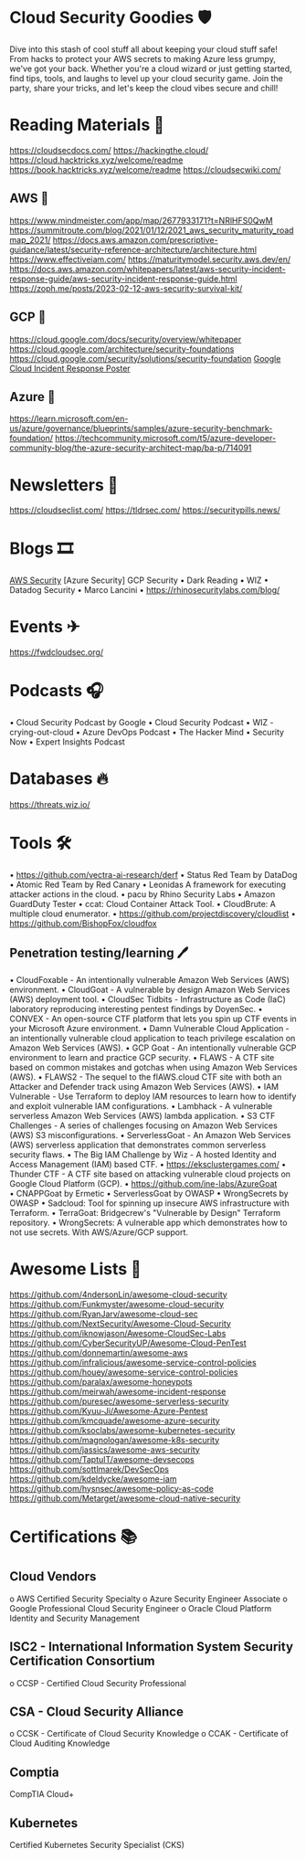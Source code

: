 # Cloud Security Goodies 🛡️

Dive into this stash of cool stuff all about keeping your cloud stuff safe! From hacks to protect your AWS secrets to making Azure less grumpy, we've got your back. Whether you're a cloud wizard or just getting started, find tips, tools, and laughs to level up your cloud security game. Join the party, share your tricks, and let's keep the cloud vibes secure and chill!

# Reading Materials 📖
 
https://cloudsecdocs.com/
https://hackingthe.cloud/
https://cloud.hacktricks.xyz/welcome/readme
https://book.hacktricks.xyz/welcome/readme
https://cloudsecwiki.com/
 
## AWS 🧡

https://www.mindmeister.com/app/map/2677933171?t=NRlHFS0QwM
https://summitroute.com/blog/2021/01/12/2021_aws_security_maturity_roadmap_2021/
https://docs.aws.amazon.com/prescriptive-guidance/latest/security-reference-architecture/architecture.html
https://www.effectiveiam.com/
https://maturitymodel.security.aws.dev/en/
https://docs.aws.amazon.com/whitepapers/latest/aws-security-incident-response-guide/aws-security-incident-response-guide.html
https://zoph.me/posts/2023-02-12-aws-security-survival-kit/
 
## GCP 💛

https://cloud.google.com/docs/security/overview/whitepaper
https://cloud.google.com/architecture/security-foundations
https://cloud.google.com/security/solutions/security-foundation
[Google Cloud Incident Response Poster](https://bit.ly/4aFSLpv)

## Azure 💙
https://learn.microsoft.com/en-us/azure/governance/blueprints/samples/azure-security-benchmark-foundation/
https://techcommunity.microsoft.com/t5/azure-developer-community-blog/the-azure-security-architect-map/ba-p/714091
 
# Newsletters 📢
 
https://cloudseclist.com/
https://tldrsec.com/
https://securitypills.news/

# Blogs 🎞

[AWS Security](https://aws.amazon.com/blogs/security/)
[Azure Security]
GCP Security
•	Dark Reading
•	WIZ 
•	Datadog Security
•	Marco Lancini
•	https://rhinosecuritylabs.com/blog/

# Events ✈
https://fwdcloudsec.org/
 
# Podcasts 🎧
 
•	Cloud Security Podcast by Google
•	Cloud Security Podcast
•	WIZ - crying-out-cloud
•	Azure DevOps Podcast
•	The Hacker Mind
•	Security Now
•	Expert Insights Podcast
 
# Databases 🔥
 
https://threats.wiz.io/
 
# Tools 🛠

•	https://github.com/vectra-ai-research/derf
•	Status Red Team by DataDog
•	Atomic Red Team by Red Canary
•	Leonidas A framework for executing attacker actions in the cloud.
•	pacu by Rhino Security Labs
•	Amazon GuardDuty Tester
•	ccat: Cloud Container Attack Tool.
•	CloudBrute: A multiple cloud enumerator.
•	https://github.com/projectdiscovery/cloudlist 
•	https://github.com/BishopFox/cloudfox
 
## Penetration testing/learning 🖊
•	CloudFoxable - An intentionally vulnerable Amazon Web Services (AWS) environment.
•	CloudGoat - A vulnerable by design Amazon Web Services (AWS) deployment tool.
•	CloudSec Tidbits - Infrastructure as Code (IaC) laboratory reproducing interesting pentest findings by DoyenSec.
•	CONVEX - An open-source CTF platform that lets you spin up CTF events in your Microsoft Azure environment.
•	Damn Vulnerable Cloud Application - an intentionally vulnerable cloud application to teach privilege escalation on Amazon Web Services (AWS).
•	GCP Goat - An intentionally vulnerable GCP environment to learn and practice GCP security.
•	FLAWS - A CTF site based on common mistakes and gotchas when using Amazon Web Services (AWS).
•	FLAWS2 - The sequel to the flAWS.cloud CTF site with both an Attacker and Defender track using Amazon Web Services (AWS).
•	IAM Vulnerable - Use Terraform to deploy IAM resources to learn how to identify and exploit vulnerable IAM configurations.
•	Lambhack - A vulnerable serverless Amazon Web Services (AWS) lambda application.
•	S3 CTF Challenges - A series of challenges focusing on Amazon Web Services (AWS) S3 misconfigurations.
•	ServerlessGoat - An Amazon Web Services (AWS) serverless application that demonstrates common serverless security flaws.
•	The Big IAM Challenge by Wiz - A hosted Identity and Access Management (IAM) based CTF.
•	https://eksclustergames.com/ 
•	Thunder CTF - A CTF site based on attacking vulnerable cloud projects on Google Cloud Platform (GCP).
•	https://github.com/ine-labs/AzureGoat  
•	CNAPPGoat by Ermetic
•	ServerlessGoat by OWASP
•	WrongSecrets by OWASP
•	Sadcloud: Tool for spinning up insecure AWS infrastructure with Terraform.
•	TerraGoat: Bridgecrew's "Vulnerable by Design" Terraform repository.
•	WrongSecrets: A vulnerable app which demonstrates how to not use secrets. With AWS/Azure/GCP support.
 
# Awesome Lists 🚀

https://github.com/4ndersonLin/awesome-cloud-security
https://github.com/Funkmyster/awesome-cloud-security
https://github.com/RyanJarv/awesome-cloud-sec
https://github.com/NextSecurity/Awesome-Cloud-Security
https://github.com/iknowjason/Awesome-CloudSec-Labs
https://github.com/CyberSecurityUP/Awesome-Cloud-PenTest
https://github.com/donnemartin/awesome-aws
https://github.com/infralicious/awesome-service-control-policies
https://github.com/houey/awesome-service-control-policies
https://github.com/paralax/awesome-honeypots
https://github.com/meirwah/awesome-incident-response
https://github.com/puresec/awesome-serverless-security
https://github.com/Kyuu-Ji/Awesome-Azure-Pentest
https://github.com/kmcquade/awesome-azure-security
https://github.com/ksoclabs/awesome-kubernetes-security
https://github.com/magnologan/awesome-k8s-security
https://github.com/jassics/awesome-aws-security
https://github.com/TaptuIT/awesome-devsecops
https://github.com/sottlmarek/DevSecOps
https://github.com/kdeldycke/awesome-iam
https://github.com/hysnsec/awesome-policy-as-code
https://github.com/Metarget/awesome-cloud-native-security
 
# Certifications 📚
 
## Cloud Vendors

o	AWS Certified Security Specialty
o	Azure Security Engineer Associate
o	Google Professional Cloud Security Engineer
o	Oracle Cloud Platform Identity and Security Management

## ISC2 - International Information System Security Certification Consortium
o	CCSP - Certified Cloud Security Professional

## CSA - Cloud Security Alliance
o	CCSK - Certificate of Cloud Security Knowledge
o	CCAK - Certificate of Cloud Auditing Knowledge

## Comptia
CompTIA Cloud+

## Kubernetes
Certified Kubernetes Security Specialist (CKS)
